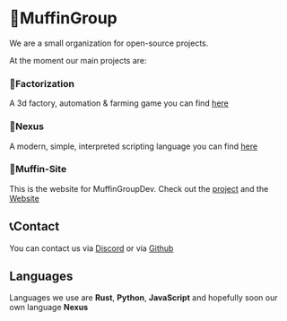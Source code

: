 # 🧁MuffinGroup

We are a small organization for open-source projects.

At the moment our main projects are:

### 🚧Factorization
A 3d factory, automation & farming game you can find [here](https://github.com/MuffinGroup/factorization-rs)


### 📜Nexus
A modern, simple, interpreted scripting language you can find [here](https://github.com/MuffinGroup/Nexus)


### 🏢Muffin-Site
This is the website for MuffinGroupDev. Check out the [project](https://github.com/MuffinGroup/MuffinSite) and the [Website](https://muffingroup.github.io/MuffinSite/)


## 📞Contact
You can contact us via [Discord](https://discord.gg/5nyDQ2hR) or via [Github](https://github.com/orgs/MuffinGroup/discussions)

## Languages
Languages we use are **Rust**, **Python**, **JavaScript** and hopefully soon our own language **Nexus**
